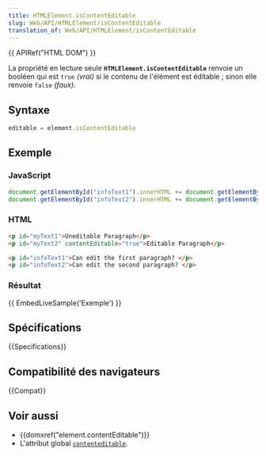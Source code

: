 ```yaml
---
title: HTMLElement.isContentEditable
slug: Web/API/HTMLElement/isContentEditable
translation_of: Web/API/HTMLElement/isContentEditable
---
```


{{ APIRef("HTML DOM") }}

La propriété en lecture seule **`HTMLElement.isContentEditable`** renvoie un booléen qui est `true` _(vrai)_ si le contenu de l'élément est éditable&nbsp;; sinon elle renvoie `false` _(faux)_.

## Syntaxe

```js
editable = element.isContentEditable
```

## Exemple

### JavaScript

```js
document.getElementById("infoText1").innerHTML += document.getElementById("myText1").isContentEditable;
document.getElementById("infoText2").innerHTML += document.getElementById("myText2").isContentEditable;
```

### HTML

```html
<p id="myText1">Uneditable Paragraph</p>
<p id="myText2" contentEditable="true">Editable Paragraph</p>

<p id="infoText1">Can edit the first paragraph? </p>
<p id="infoText2">Can edit the second paragraph? </p>
```

### Résultat

{{ EmbedLiveSample('Exemple') }}

## Spécifications

{{Specifications}}

## Compatibilité des navigateurs

{{Compat}}

## Voir aussi

- {{domxref("element.contentEditable")}}
- L'attribut global [`contenteditable`](/fr/docs/Web/HTML/Global_attributes/contenteditable).
